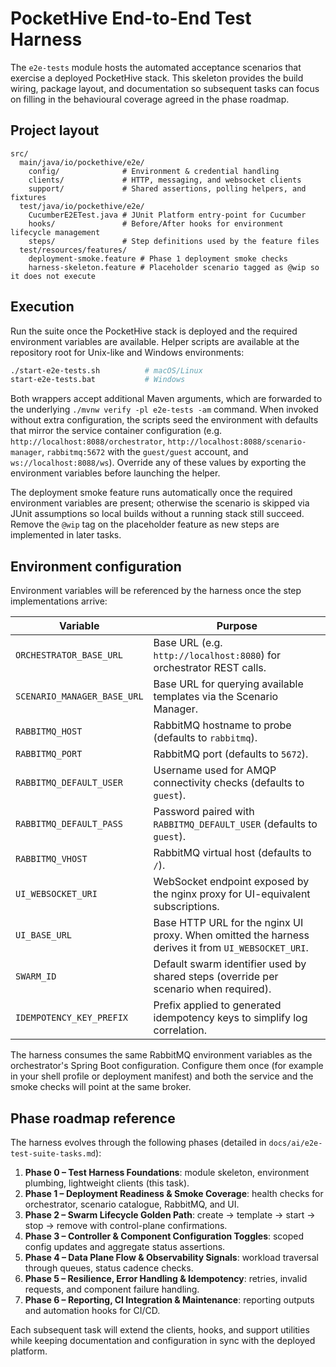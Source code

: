 # PocketHive End-to-End Test Harness

The `e2e-tests` module hosts the automated acceptance scenarios that exercise a deployed PocketHive stack. This
skeleton provides the build wiring, package layout, and documentation so subsequent tasks can focus on filling in the
behavioural coverage agreed in the phase roadmap.

## Project layout

```
src/
  main/java/io/pockethive/e2e/
    config/              # Environment & credential handling
    clients/             # HTTP, messaging, and websocket clients
    support/             # Shared assertions, polling helpers, and fixtures
  test/java/io/pockethive/e2e/
    CucumberE2ETest.java # JUnit Platform entry-point for Cucumber
    hooks/               # Before/After hooks for environment lifecycle management
    steps/               # Step definitions used by the feature files
  test/resources/features/
    deployment-smoke.feature # Phase 1 deployment smoke checks
    harness-skeleton.feature # Placeholder scenario tagged as @wip so it does not execute
```

## Execution

Run the suite once the PocketHive stack is deployed and the required environment variables are available. Helper
scripts are available at the repository root for Unix-like and Windows environments:

```bash
./start-e2e-tests.sh          # macOS/Linux
start-e2e-tests.bat           # Windows
```

Both wrappers accept additional Maven arguments, which are forwarded to the underlying `./mvnw verify -pl e2e-tests -am`
command. When invoked without extra configuration, the scripts seed the environment with defaults that mirror the
service container configuration (e.g. `http://localhost:8088/orchestrator`, `http://localhost:8088/scenario-manager`,
`rabbitmq:5672` with the `guest/guest` account, and `ws://localhost:8088/ws`). Override any of these values by exporting
the environment variables before launching the helper.

The deployment smoke feature runs automatically once the required environment variables are present; otherwise the
scenario is skipped via JUnit assumptions so local builds without a running stack still succeed. Remove the `@wip` tag
on the placeholder feature as new steps are implemented in later tasks.

## Environment configuration

Environment variables will be referenced by the harness once the step implementations arrive:

| Variable | Purpose |
| --- | --- |
| `ORCHESTRATOR_BASE_URL` | Base URL (e.g. `http://localhost:8080`) for orchestrator REST calls. |
| `SCENARIO_MANAGER_BASE_URL` | Base URL for querying available templates via the Scenario Manager. |
| `RABBITMQ_HOST` | RabbitMQ hostname to probe (defaults to `rabbitmq`). |
| `RABBITMQ_PORT` | RabbitMQ port (defaults to `5672`). |
| `RABBITMQ_DEFAULT_USER` | Username used for AMQP connectivity checks (defaults to `guest`). |
| `RABBITMQ_DEFAULT_PASS` | Password paired with `RABBITMQ_DEFAULT_USER` (defaults to `guest`). |
| `RABBITMQ_VHOST` | RabbitMQ virtual host (defaults to `/`). |
| `UI_WEBSOCKET_URI` | WebSocket endpoint exposed by the nginx proxy for UI-equivalent subscriptions. |
| `UI_BASE_URL` | Base HTTP URL for the nginx UI proxy. When omitted the harness derives it from `UI_WEBSOCKET_URI`. |
| `SWARM_ID` | Default swarm identifier used by shared steps (override per scenario when required). |
| `IDEMPOTENCY_KEY_PREFIX` | Prefix applied to generated idempotency keys to simplify log correlation. |

The harness consumes the same RabbitMQ environment variables as the orchestrator's Spring Boot configuration. Configure
them once (for example in your shell profile or deployment manifest) and both the service and the smoke checks will
point at the same broker.

## Phase roadmap reference

The harness evolves through the following phases (detailed in `docs/ai/e2e-test-suite-tasks.md`):

1. **Phase 0 – Test Harness Foundations**: module skeleton, environment plumbing, lightweight clients (this task).
2. **Phase 1 – Deployment Readiness & Smoke Coverage**: health checks for orchestrator, scenario catalogue, RabbitMQ, and UI.
3. **Phase 2 – Swarm Lifecycle Golden Path**: create → template → start → stop → remove with control-plane confirmations.
4. **Phase 3 – Controller & Component Configuration Toggles**: scoped config updates and aggregate status assertions.
5. **Phase 4 – Data Plane Flow & Observability Signals**: workload traversal through queues, status cadence checks.
6. **Phase 5 – Resilience, Error Handling & Idempotency**: retries, invalid requests, and component failure handling.
7. **Phase 6 – Reporting, CI Integration & Maintenance**: reporting outputs and automation hooks for CI/CD.

Each subsequent task will extend the clients, hooks, and support utilities while keeping documentation and configuration in
sync with the deployed platform.
